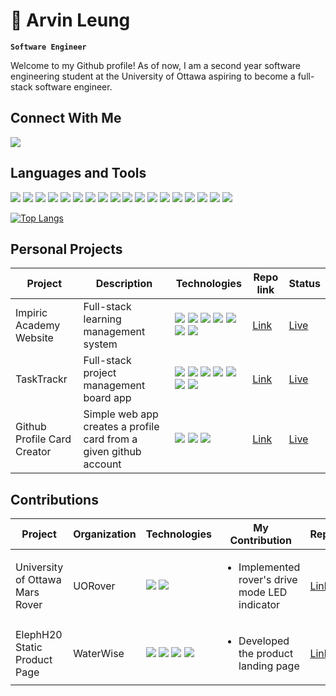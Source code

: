 # 🎸 Arvin Leung
**`Software Engineer `**



Welcome to my Github profile! As of now, I am a second year software engineering student at the University of Ottawa aspiring to become a full-stack software engineer.



## Connect With Me

<a href="www.linkedin.com/in/arvin-leung">
<img src="https://img.shields.io/badge/linkedin-%230077B5.svg?style=for-the-badge&logo=linkedin&logoColor=white" />
</a>

## Languages and Tools

<p>
<img src="https://img.shields.io/badge/react-%2320232a.svg?style=for-the-badge&logo=react&logoColor=%2361DAFB" />
<img src="https://img.shields.io/badge/React_Router-CA4245?style=for-the-badge&logo=react-router&logoColor=white" />
<img src="https://img.shields.io/badge/tailwindcss-%2338B2AC.svg?style=for-the-badge&logo=tailwind-css&logoColor=white" />
<img src="https://img.shields.io/badge/typescript-%23007ACC.svg?style=for-the-badge&logo=typescript&logoColor=white" />
<img src="https://img.shields.io/badge/express.js-%23404d59.svg?style=for-the-badge&logo=express&logoColor=%2361DAFB" />
<img src="https://img.shields.io/badge/vercel-%23000000.svg?style=for-the-badge&logo=vercel&logoColor=white" />
<img src="https://img.shields.io/badge/node.js-6DA55F?style=for-the-badge&logo=node.js&logoColor=white" />
<img src="https://img.shields.io/badge/Next-black?style=for-the-badge&logo=next.js&logoColor=white" />
<img src="https://img.shields.io/badge/html5-%23E34F26.svg?style=for-the-badge&logo=html5&logoColor=white" />
<img src="https://img.shields.io/badge/css3-%231572B6.svg?style=for-the-badge&logo=css3&logoColor=white" />
<img src="https://img.shields.io/badge/javascript-%23323330.svg?style=for-the-badge&logo=javascript&logoColor=%23F7DF1E" />
<img src="https://img.shields.io/badge/Postman-FF6C37?style=for-the-badge&logo=postman&logoColor=white" />
<img src="https://img.shields.io/badge/java-%23ED8B00.svg?style=for-the-badge&logo=openjdk&logoColor=white" />
<img src="https://img.shields.io/badge/python-3670A0?style=for-the-badge&logo=python&logoColor=ffdd54" />
<img src="https://img.shields.io/badge/postgres-%23316192.svg?style=for-the-badge&logo=postgresql&logoColor=white" />
<img src="https://img.shields.io/badge/Ubuntu-E95420?style=for-the-badge&logo=ubuntu&logoColor=white" />
<img src="https://img.shields.io/badge/c%23-%23239120.svg?style=for-the-badge&logo=csharp&logoColor=white" />
<img src="https://img.shields.io/badge/git-%23F05033.svg?style=for-the-badge&logo=git&logoColor=white" />

</p>

[![Top Langs](https://github-readme-stats.vercel.app/api/top-langs/?username=Leung-Arvin)](https://github.com/EthanJamesLew/github-readme-stats-academic)

## Personal Projects

| Project |Description| Technologies | Repo link | Status |
| -------|---------|----------|------| -----|
|Impiric Academy Website| Full-stack learning management system | <img src="https://img.shields.io/badge/react-%2320232a.svg?style=for-the-badge&logo=react&logoColor=%2361DAFB" /> <img src="https://img.shields.io/badge/tailwindcss-%2338B2AC.svg?style=for-the-badge&logo=tailwind-css&logoColor=white" /> <img src="https://img.shields.io/badge/typescript-%23007ACC.svg?style=for-the-badge&logo=typescript&logoColor=white" /> <img src="https://img.shields.io/badge/Next-black?style=for-the-badge&logo=next.js&logoColor=white" /> <img src="https://img.shields.io/badge/vercel-%23000000.svg?style=for-the-badge&logo=vercel&logoColor=white" />  <img src="https://img.shields.io/badge/Stripe-626CD9?style=for-the-badge&logo=Stripe&logoColor=white"/> <img src="https://img.shields.io/badge/Prisma-3982CE?style=for-the-badge&logo=Prisma&logoColor=white"/> | [Link](https://github.com/Leung-Arvin/impiric-academy-lms) | [Live](https://impiric-academy-lms.vercel.app/) |
|TaskTrackr| Full-stack project management board app| <img src="https://img.shields.io/badge/react-%2320232a.svg?style=for-the-badge&logo=react&logoColor=%2361DAFB" />  <img src="https://img.shields.io/badge/tailwindcss-%2338B2AC.svg?style=for-the-badge&logo=tailwind-css&logoColor=white" /> <img src="https://img.shields.io/badge/typescript-%23007ACC.svg?style=for-the-badge&logo=typescript&logoColor=white" /> <img src="https://img.shields.io/badge/express.js-%23404d59.svg?style=for-the-badge&logo=express&logoColor=%2361DAFB" /> <img src="https://img.shields.io/badge/node.js-6DA55F?style=for-the-badge&logo=node.js&logoColor=white" /> <img src="https://img.shields.io/badge/Supabase-3ECF8E?style=for-the-badge&logo=supabase&logoColor=white" /> <img src="https://img.shields.io/badge/React_Router-CA4245?style=for-the-badge&logo=react-router&logoColor=white" /> | [Link](https://github.com/Leung-Arvin/TaskTrackr)| [Live](https://tasktrackr-am42.onrender.com/) |
|Github Profile Card Creator| Simple web app creates a profile card from a given github account | <img src="https://img.shields.io/badge/html5-%23E34F26.svg?style=for-the-badge&logo=html5&logoColor=white" /> <img src="https://img.shields.io/badge/css3-%231572B6.svg?style=for-the-badge&logo=css3&logoColor=white" /> <img src="https://img.shields.io/badge/javascript-%23323330.svg?style=for-the-badge&logo=javascript&logoColor=%23F7DF1E" />  | [Link](https://github.com/Leung-Arvin/github-profile-card) | [Live](https://leung-arvin.github.io/github-profile-card/)

## Contributions
| Project| Organization  | Technologies | My Contribution | Repo |
|--------| ----------------| --------| ------- | ----- |
| University of Ottawa Mars Rover| UORover | <img src="https://img.shields.io/badge/python-3670A0?style=for-the-badge&logo=python&logoColor=ffdd54" />  <img src="https://img.shields.io/badge/Ubuntu-E95420?style=for-the-badge&logo=ubuntu&logoColor=white" /> | <ul><li> Implemented rover's drive mode LED indicator </li></ul> | [Link](https://gitlab.com/uorover/rover_workspace)
| ElephH20 Static Product Page| WaterWise| <img src="https://img.shields.io/badge/html5-%23E34F26.svg?style=for-the-badge&logo=html5&logoColor=white" /> <img src="https://img.shields.io/badge/css3-%231572B6.svg?style=for-the-badge&logo=css3&logoColor=white" /> <img src="https://img.shields.io/badge/javascript-%23323330.svg?style=for-the-badge&logo=javascript&logoColor=%23F7DF1E" /> <img src="https://img.shields.io/badge/git-%23F05033.svg?style=for-the-badge&logo=git&logoColor=white" /> | <ul><li>Developed the product landing page </li></ul> | [Link](https://github.com/ChhayThan/elephH20?tab=readme-ov-file)|


<!--
**Leung-Arvin/Leung-Arvin** is a ✨ _special_ ✨ repository because its `README.md` (this file) appears on your GitHub profile.

Here are some ideas to get you started:

- 🔭 I’m currently working on ...
- 🌱 I’m currently learning ...
- 👯 I’m looking to collaborate on ...
- 🤔 I’m looking for help with ...
- 💬 Ask me about ...
- 📫 How to reach me: ...
- 😄 Pronouns: ...
- ⚡ Fun fact: ...
-->
